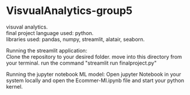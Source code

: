 # VisvualAnalytics-group5
visuval analytics.  
final project 
language used: python.  
libraries used: pandas, numpy, streamlit, alatair, seaborn. 

Running the streamlit application:   
Clone the repository to your desired folder. 
move into this directory from your terminal. 
run the command "streamlit run finalproject.py"


Running the jupyter notebook ML model:
Open jupyter Notebook in your system locally and open the Ecommer-Ml.ipynb file and start your python kernel.


